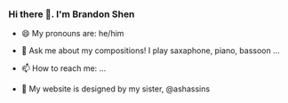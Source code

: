### Hi there 👋. I'm Brandon Shen
- 😄 My pronouns are: he/him

- 💬 Ask me about my compositions! I play saxaphone, piano, bassoon ...
- 📫 How to reach me: ...
- 🌱 My website is designed by my sister, @ashassins

<!--
**siriusly-serious/siriusly-serious** is a ✨ _special_ ✨ repository because its `README.md` (this file) appears on your GitHub profile.

Here are some ideas to get you started:

- 🔭 I’m currently working on ...
- 🌱 I’m currently learning ...
- 👯 I’m looking to collaborate on ...
- 🤔 I’m looking for help with ...
- 💬 Ask me about ...
- 📫 How to reach me: ...
- 😄 Pronouns: ...
- ⚡ Fun fact: ...
-->
